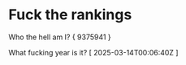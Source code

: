 # Fuck the rankings

Who the hell am I?
{ 9375941 }

What fucking year is it?
[ 2025-03-14T00:06:40Z ]
